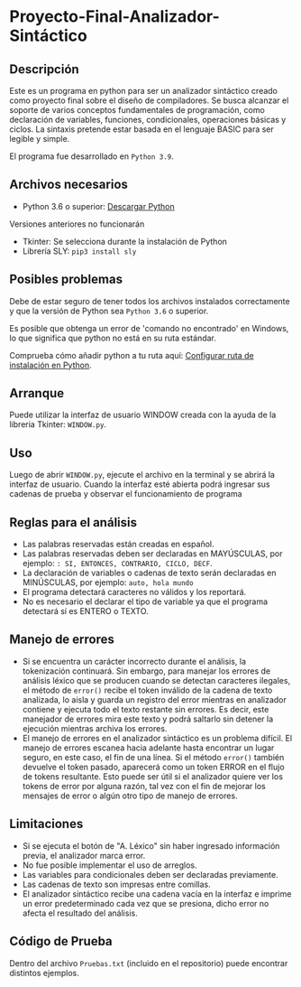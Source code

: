 # Proyecto-Final-Analizador-Sintáctico

## Descripción
Este es un programa en python para ser un analizador sintáctico creado como proyecto final sobre el diseño de compiladores.
Se busca alcanzar el soporte de varios conceptos fundamentales de programación, como declaración de variables, funciones, condicionales, operaciones básicas y ciclos.
La sintaxis pretende estar basada en el lenguaje BASIC para ser legible y simple. 


El programa fue desarrollado en ```Python 3.9```.

## Archivos necesarios
- Python 3.6 o superior: [Descargar Python](https://www.python.org/downloads/)

Versiones anteriores no funcionarán
- Tkinter: Se selecciona durante la instalación de Python
- Librería SLY: ```pip3 install sly```

## Posibles problemas
Debe de estar seguro de tener todos los archivos instalados correctamente y que la versión de Python sea ```Python 3.6``` o superior.

Es posible que obtenga un error de 'comando no encontrado' en Windows, lo que significa que python no está en su ruta estándar.

Comprueba cómo añadir python a tu ruta aquí: [Configurar ruta de instalación en Python](http://superuser.com/questions/143119/how-to-add-python-to-the-windows-path).

## Arranque
Puede utilizar la interfaz de usuario WINDOW creada con la ayuda de la libreria Tkinter: ```WINDOW.py```.

## Uso
Luego de abrir ```WINDOW.py```, ejecute el archivo en la terminal y se abrirá la interfaz de usuario. Cuando la interfaz esté abierta podrá ingresar sus cadenas de prueba y observar el funcionamiento de programa

## Reglas para el análisis 
-	Las palabras reservadas están creadas en español.
-	Las palabras reservadas deben ser declaradas en  MAYÚSCULAS, por ejemplo: ```: SI, ENTONCES, CONTRARIO, CICLO, DECF```.
-	La declaración de variables o cadenas de texto serán declaradas en MINÚSCULAS, por ejemplo: ```auto, hola mundo```
-	El programa detectará caracteres no válidos y los reportará.
- No es necesario el declarar el tipo de variable ya que el programa detectará sí es ENTERO o TEXTO.

## Manejo de errores
- Si se encuentra un carácter incorrecto durante el análisis, la tokenización continuará. Sin embargo, para manejar los errores de análisis léxico que se producen cuando se detectan caracteres ilegales, el método de ```error()``` recibe el token inválido de la cadena de texto analizada, lo aisla y guarda un registro del error mientras en analizador contiene y ejecuta todo el texto restante sin errores. Es decir, este manejador de errores mira este texto y podrá saltarlo sin detener la ejecución mientras archiva los errores.
- El manejo de errores en el analizador sintáctico es un problema difícil. El manejo de errores escanea hacia adelante hasta encontrar un lugar seguro, en este caso, el fin de una línea. Si el método ```error()``` también devuelve el token pasado, aparecerá como un token ERROR en el flujo de tokens resultante. Esto puede ser útil si el analizador quiere ver los tokens de error por alguna razón, tal vez con el fin de mejorar los mensajes de error o algún otro tipo de manejo de errores.

## Limitaciones
- Si se ejecuta el botón de "A. Léxico" sin haber ingresado información previa, el analizador marca error.
- No fue posible implementar el uso de arreglos.
- Las variables para condicionales deben ser declaradas previamente.
- Las cadenas de texto son impresas entre comillas.
- El analizador sintáctico recibe una cadena vacía en la interfaz e imprime un error predeterminado cada vez que se presiona, dicho error no afecta el resultado del análisis.

## Código de Prueba
Dentro del archivo ```Pruebas.txt``` (incluido en el repositorio) puede encontrar distintos ejemplos.
